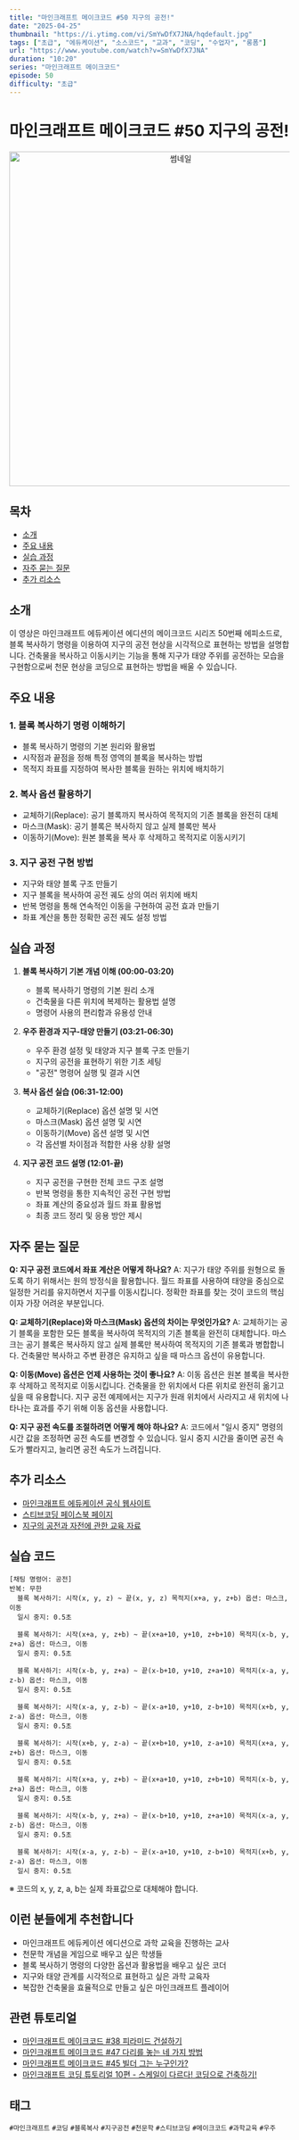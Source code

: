 ```yaml
---
title: "마인크래프트 메이크코드 #50 지구의 공전!"
date: "2025-04-25"
thumbnail: "https://i.ytimg.com/vi/SmYwDfX7JNA/hqdefault.jpg"
tags: ["초급", "에듀케이션", "소스코드", "교과", "코딩", "수업자", "롱폼"]
url: "https://www.youtube.com/watch?v=SmYwDfX7JNA"
duration: "10:20"
series: "마인크래프트 메이크코드"
episode: 50
difficulty: "초급"
---
```


# 마인크래프트 메이크코드 #50 지구의 공전!

<div align="center">
<img src="https://i.ytimg.com/vi/SmYwDfX7JNA/hqdefault.jpg" alt="썸네일" width="600"/>
</div>

## 목차
- [소개](#소개)
- [주요 내용](#주요-내용)
- [실습 과정](#실습-과정)
- [자주 묻는 질문](#자주-묻는-질문)
- [추가 리소스](#추가-리소스)

## 소개
이 영상은 마인크래프트 에듀케이션 에디션의 메이크코드 시리즈 50번째 에피소드로, 블록 복사하기 명령을 이용하여 지구의 공전 현상을 시각적으로 표현하는 방법을 설명합니다. 건축물을 복사하고 이동시키는 기능을 통해 지구가 태양 주위를 공전하는 모습을 구현함으로써 천문 현상을 코딩으로 표현하는 방법을 배울 수 있습니다.

## 주요 내용

### 1. 블록 복사하기 명령 이해하기
- 블록 복사하기 명령의 기본 원리와 활용법
- 시작점과 끝점을 정해 특정 영역의 블록을 복사하는 방법
- 목적지 좌표를 지정하여 복사한 블록을 원하는 위치에 배치하기

### 2. 복사 옵션 활용하기
- 교체하기(Replace): 공기 블록까지 복사하여 목적지의 기존 블록을 완전히 대체
- 마스크(Mask): 공기 블록은 복사하지 않고 실제 블록만 복사
- 이동하기(Move): 원본 블록을 복사 후 삭제하고 목적지로 이동시키기

### 3. 지구 공전 구현 방법
- 지구와 태양 블록 구조 만들기
- 지구 블록을 복사하여 공전 궤도 상의 여러 위치에 배치
- 반복 명령을 통해 연속적인 이동을 구현하여 공전 효과 만들기
- 좌표 계산을 통한 정확한 공전 궤도 설정 방법

## 실습 과정

1. **블록 복사하기 기본 개념 이해 (00:00-03:20)**
   - 블록 복사하기 명령의 기본 원리 소개
   - 건축물을 다른 위치에 복제하는 활용법 설명
   - 명령어 사용의 편리함과 유용성 안내

2. **우주 환경과 지구-태양 만들기 (03:21-06:30)**
   - 우주 환경 설정 및 태양과 지구 블록 구조 만들기
   - 지구의 공전을 표현하기 위한 기초 세팅
   - "공전" 명령어 실행 및 결과 시연

3. **복사 옵션 실습 (06:31-12:00)**
   - 교체하기(Replace) 옵션 설명 및 시연
   - 마스크(Mask) 옵션 설명 및 시연
   - 이동하기(Move) 옵션 설명 및 시연
   - 각 옵션별 차이점과 적합한 사용 상황 설명

4. **지구 공전 코드 설명 (12:01-끝)**
   - 지구 공전을 구현한 전체 코드 구조 설명
   - 반복 명령을 통한 지속적인 공전 구현 방법
   - 좌표 계산의 중요성과 월드 좌표 활용법
   - 최종 코드 정리 및 응용 방안 제시

## 자주 묻는 질문

**Q: 지구 공전 코드에서 좌표 계산은 어떻게 하나요?**
A: 지구가 태양 주위를 원형으로 돌도록 하기 위해서는 원의 방정식을 활용합니다. 월드 좌표를 사용하여 태양을 중심으로 일정한 거리를 유지하면서 지구를 이동시킵니다. 정확한 좌표를 찾는 것이 코드의 핵심이자 가장 어려운 부분입니다.

**Q: 교체하기(Replace)와 마스크(Mask) 옵션의 차이는 무엇인가요?**
A: 교체하기는 공기 블록을 포함한 모든 블록을 복사하여 목적지의 기존 블록을 완전히 대체합니다. 마스크는 공기 블록은 복사하지 않고 실제 블록만 복사하여 목적지의 기존 블록과 병합합니다. 건축물만 복사하고 주변 환경은 유지하고 싶을 때 마스크 옵션이 유용합니다.

**Q: 이동(Move) 옵션은 언제 사용하는 것이 좋나요?**
A: 이동 옵션은 원본 블록을 복사한 후 삭제하고 목적지로 이동시킵니다. 건축물을 한 위치에서 다른 위치로 완전히 옮기고 싶을 때 유용합니다. 지구 공전 예제에서는 지구가 원래 위치에서 사라지고 새 위치에 나타나는 효과를 주기 위해 이동 옵션을 사용합니다.

**Q: 지구 공전 속도를 조절하려면 어떻게 해야 하나요?**
A: 코드에서 "일시 중지" 명령의 시간 값을 조정하면 공전 속도를 변경할 수 있습니다. 일시 중지 시간을 줄이면 공전 속도가 빨라지고, 늘리면 공전 속도가 느려집니다.

## 추가 리소스
- [마인크래프트 에듀케이션 공식 웹사이트](https://education.minecraft.net/)
- [스티브코딩 페이스북 페이지](https://www.facebook.com/stvcoding/)
- [지구의 공전과 자전에 관한 교육 자료](https://education.minecraft.net/lessons)

## 실습 코드
```
[채팅 명령어: 공전]
반복: 무한
  블록 복사하기: 시작(x, y, z) ~ 끝(x, y, z) 목적지(x+a, y, z+b) 옵션: 마스크, 이동
  일시 중지: 0.5초
  
  블록 복사하기: 시작(x+a, y, z+b) ~ 끝(x+a+10, y+10, z+b+10) 목적지(x-b, y, z+a) 옵션: 마스크, 이동
  일시 중지: 0.5초
  
  블록 복사하기: 시작(x-b, y, z+a) ~ 끝(x-b+10, y+10, z+a+10) 목적지(x-a, y, z-b) 옵션: 마스크, 이동
  일시 중지: 0.5초
  
  블록 복사하기: 시작(x-a, y, z-b) ~ 끝(x-a+10, y+10, z-b+10) 목적지(x+b, y, z-a) 옵션: 마스크, 이동
  일시 중지: 0.5초
  
  블록 복사하기: 시작(x+b, y, z-a) ~ 끝(x+b+10, y+10, z-a+10) 목적지(x+a, y, z+b) 옵션: 마스크, 이동
  일시 중지: 0.5초
  
  블록 복사하기: 시작(x+a, y, z+b) ~ 끝(x+a+10, y+10, z+b+10) 목적지(x-b, y, z+a) 옵션: 마스크, 이동
  일시 중지: 0.5초
  
  블록 복사하기: 시작(x-b, y, z+a) ~ 끝(x-b+10, y+10, z+a+10) 목적지(x-a, y, z-b) 옵션: 마스크, 이동
  일시 중지: 0.5초
  
  블록 복사하기: 시작(x-a, y, z-b) ~ 끝(x-a+10, y+10, z-b+10) 목적지(x+b, y, z-a) 옵션: 마스크, 이동
  일시 중지: 0.5초
```
※ 코드의 x, y, z, a, b는 실제 좌표값으로 대체해야 합니다.

## 이런 분들에게 추천합니다
- 마인크래프트 에듀케이션 에디션으로 과학 교육을 진행하는 교사
- 천문학 개념을 게임으로 배우고 싶은 학생들
- 블록 복사하기 명령의 다양한 옵션과 활용법을 배우고 싶은 코더
- 지구와 태양 관계를 시각적으로 표현하고 싶은 과학 교육자
- 복잡한 건축물을 효율적으로 만들고 싶은 마인크래프트 플레이어

## 관련 튜토리얼
- [마인크래프트 메이크코드 #38 피라미드 건설하기](https://www.youtube.com/watch?v=)
- [마인크래프트 메이크코드 #47 다리를 놓는 네 가지 방법](https://www.youtube.com/watch?v=)
- [마인크래프트 메이크코드 #45 빌더 그는 누구인가?](https://www.youtube.com/watch?v=)
- [마인크래프트 코딩 튜토리얼 10편 - 스케일이 다르다! 코딩으로 건축하기!](https://www.youtube.com/watch?v=)

## 태그
`#마인크래프트` `#코딩` `#블록복사` `#지구공전` `#천문학` `#스티브코딩` `#메이크코드` `#과학교육` `#우주`